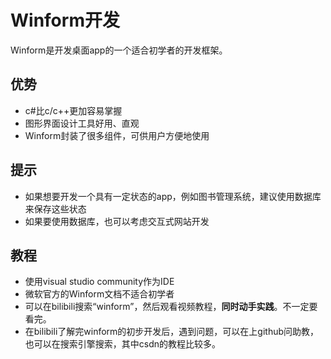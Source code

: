 # Winform开发

Winform是开发桌面app的一个适合初学者的开发框架。

## 优势
- c#比c/c++更加容易掌握
- 图形界面设计工具好用、直观
- Winform封装了很多组件，可供用户方便地使用

## 提示
- 如果想要开发一个具有一定状态的app，例如图书管理系统，建议使用数据库来保存这些状态
- 如果要使用数据库，也可以考虑交互式网站开发

## 教程
- 使用visual studio community作为IDE
- 微软官方的Winform文档不适合初学者
- 可以在bilibili搜索“winform”，然后观看视频教程，**同时动手实践**。不一定要看完。
- 在bilibili了解完winform的初步开发后，遇到问题，可以在上github问助教，也可以在搜索引擎搜索，其中csdn的教程比较多。